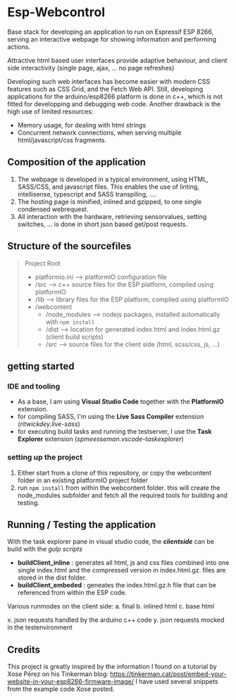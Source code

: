 # Esp-Webcontrol
Base stack for developing an application to run on Espressif ESP 8266, serving an interactive webpage for showing information and performing actions.

Attractive html based user interfaces provide adaptive behaviour, and client side interactivity (single page, ajax, ... no page refreshes)

Developing such web interfaces has become easier with modern CSS features such as CSS Grid, and the Fetch Web API.
Still, developing applications for the arduino/esp8266 platform is done in c++, which is not fitted for developping and debugging web code. 
Another drawback is the high use of limited resources: 
- Memory usage, for dealing with html strings
- Concurrent network connections, when serving multiple html/javascript/css fragments. 

## Composition of the application
1. The webpage is developed in a typical environment, using HTML, SASS/CSS, and javascript files. This enables the use of linting, intellisense, typescript and SASS transpiling, ....
2. The hosting page is minified, inlined and gzipped, to one single condensed webrequest.
3. All interaction with the hardware, retrieving sensorvalues, setting switches, ... is done in short json based get/post requests.

## Structure of the sourcefiles

> Project Root
> - platformio.ini --> platformIO configuration file<br>
> - /src --> c++ source files for the ESP platform, compiled using platformIO<br>
> - /lib --> library files for the ESP platform, compiled using platformIO<br>
> - /webcontent<br>
>     - /node_modules --> nodejs packages, installed automatically with ```npm install```<br>
>     - /dist --> location for generated index.html and index.html.gz (client build scripts)<br>
>     - /src --> source files for the client side (html, scss/css, js, ...)<br>


## getting started
### IDE and tooling
- As a base, I am using **Visual Studio Code** together with the **PlatformIO** extension.
- for compiling SASS, I'm using the **Live Sass Compiler** extension (*ritwickdey.live-sass*)
- for executing build tasks and running the testserver, I use the **Task Explorer** extension (*spmeesseman.vscode-taskexplorer*)

### setting up the project
1. Either start from a clone of this repository, or copy the webcontent folder in an existing platformIO project folder
2. run ```npm install``` from within the webcontent folder. this will create the node_modules subfolder and fetch all the required tools for building and testing.

## Running / Testing the application
    
With the task explorer pane in visual studio code, the ___clientside___ can be build with the _gulp scripts_
- **buildClient_inline** : generates all html, js and css files combined into one single index.html and the compressed version in index.html.gz. files are stored in the dist folder.
- **buildClient_embeded** : geneates the index.html.gz.h file that can be referenced from within the ESP code.

Various runmodes on the client side:
a. final 
b. inlined html
c. base html

x. json requests handled by the arduino c++ code
y. json requests mocked in the testenvironment

## Credits
This project is greatly inspired by the information I found on a tutorial by Xose Pérez on his Tinkerman blog:
 https://tinkerman.cat/post/embed-your-website-in-your-esp8266-firmware-image/
I have used several snippets from the example code Xose posted. 
